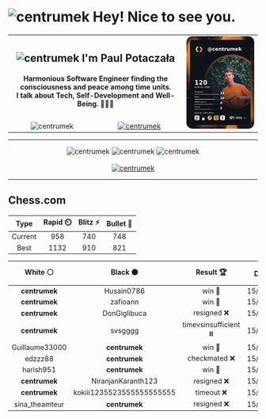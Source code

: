 <h1>
  <img
    src="https://emojis.slackmojis.com/emojis/images/1531849430/4246/blob-sunglasses.gif"
    width="30"
    alt="centrumek"
  />
  Hey! Nice to see you.
</h1>

<table>
  <tbody>
    <tr>
      <td align="center" width="70%" colspan="2">
        <h2>
          <img
            src="https://raw.githubusercontent.com/MartinHeinz/MartinHeinz/master/wave.gif"
            width="30px"
            alt="centrumek"
          />
          I'm Paul Potaczała
        </h2>
        <h4>
          Harmonious Software Engineer finding the consciousness and peace among time units.
          <br/>
          I talk about Tech, Self-Development and Well-Being. 🌿🧘🚀
        </h4>
      </td>
      <td width="30%" rowspan="2">
        <a href="https://app.daily.dev/centrumek">
          <img
            src="./devcard.png"
            alt="centrumek"
          />
        </a>
      </td>
    </tr>
    <tr align="center">
      <td>
        <img
          src="https://komarev.com/ghpvc/?username=centrumek&label=visitors&color=0e75b6&style=flat"
          alt="centrumek"
        >
      </td>
      <td>
        <a href="https://stackoverflow.com/users/14496012/centrumek">
          <img
            src="https://stackoverflow.com/users/flair/14496012.png?theme=dark"
            alt="centrumek"
          >
        </a>
      </td>
    </tr>
  </tbody>
</table>

---
<div align="center">
  <img 
    src="https://github-readme-stats.vercel.app/api?username=centrumek&show_icons=true&count_private=true&theme=darcula&hide_border=true&hide=issues,contribs&bg_color=00000000"
    alt="centrumek"
  />
  <img
    src="https://github-readme-stats.vercel.app/api/top-langs/?username=centrumek&layout=compact&hide_border=true&theme=darcula&bg_color=00000000&langs_count=6&exclude_repo=air-statistic-app"
    alt="centrumek"
  />
  <img 
    src="https://github-readme-streak-stats.herokuapp.com?user=centrumek&theme=darcula&hide_border=true&background=FFFFFF00"
    alt="centrumek"
  />
  <br/>
  <br/>
  <a href="https://www.buymeacoffee.com/centrumek">
    <img
      src="https://cdn.buymeacoffee.com/buttons/v2/default-orange.png"
      height="50"
      width="210"
      alt="centrumek"
    />
  </a>
</div>

---

## Chess.com

<div align="center">
<!--START_SECTION:chessStats-->
<!-- Automatically generated with https://github.com/Balastrong/chess-stats-action -->

| Type | Rapid ⏲️ | Blitz ⚡ | Bullet 🔫 |
|:---:|:---:|:---:|:---:|
| Current | 958 | 740 | 748 |
| Best | 1132 | 910 | 821 |

| White ⚪ | Black ⚫ | Result 🏆 | Date 📅 | Position 🗺️ | Type 🕕 |
|:---:|:---:|:---:|:---:|:---:|:---:|
| **centrumek** | Husain0786 | win 🥇 | 15/9/2023 | <a href="http://www.ee.unb.ca/cgi-bin/tervo/fen.pl?select=3k4/7R/1R3p2/1pP1pP2/3r4/1r6/4K3/8 b - -">Link</a> | Blitz |
| **centrumek** | zafioann | win 🥇 | 15/9/2023 | <a href="http://www.ee.unb.ca/cgi-bin/tervo/fen.pl?select=2kr3r/2p2pp1/p3p2p/8/5PQ1/1PN4R/P3K1P1/R4BN1 b - -">Link</a> | Blitz |
| **centrumek** | DonGiglibuca | resigned ❌ | 15/9/2023 | <a href="http://www.ee.unb.ca/cgi-bin/tervo/fen.pl?select=6k1/6pp/1p3p2/p3r3/3K4/P5P1/7P/8 w - -">Link</a> | Blitz |
| **centrumek** | svsgggg | timevsinsufficient ⏸️ | 15/9/2023 | <a href="http://www.ee.unb.ca/cgi-bin/tervo/fen.pl?select=8/8/8/8/4q3/2K5/6k1/8 b - -">Link</a> | Blitz |
| Guillaume33000 | **centrumek** | win 🥇 | 15/9/2023 | <a href="http://www.ee.unb.ca/cgi-bin/tervo/fen.pl?select=8/p5kp/6p1/2b5/7K/8/6r1/7q w - -">Link</a> | Blitz |
| edzzz88 | **centrumek** | checkmated ❌ | 15/9/2023 | <a href="http://www.ee.unb.ca/cgi-bin/tervo/fen.pl?select=r1bqkbnr/pp3Qpp/3p1p2/2p5/2B1P3/8/PPP2PPP/RNB1K2R b KQkq -">Link</a> | Blitz |
| harish951 | **centrumek** | win 🥇 | 15/9/2023 | <a href="http://www.ee.unb.ca/cgi-bin/tervo/fen.pl?select=2k5/p4ppp/2p5/8/P4P2/1P4P1/4r2P/1K1q4 w - -">Link</a> | Blitz |
| **centrumek** | NiranjanKaranth123 | resigned ❌ | 15/9/2023 | <a href="http://www.ee.unb.ca/cgi-bin/tervo/fen.pl?select=8/3qK3/8/8/7k/8/8/3q4 w - -">Link</a> | Blitz |
| **centrumek** | kokiii1235523555555555555 | timeout ❌ | 15/9/2023 | <a href="http://www.ee.unb.ca/cgi-bin/tervo/fen.pl?select=8/8/8/5k2/6pp/6BP/6P1/6K1 w - -">Link</a> | Blitz |
| sina_theamteur | **centrumek** | resigned ❌ | 15/9/2023 | <a href="http://www.ee.unb.ca/cgi-bin/tervo/fen.pl?select=rnbNkb2/pp4pr/3p1n1p/2p1p3/2B1P3/2N5/PPPP1PPP/R1BQK2R b KQq -">Link</a> | Blitz |

<!--END_SECTION:chessStats-->
</div>
<!--
**centrumek/centrumek** is a ✨ _special_ ✨ repository because its `README.md` (this file) appears on your GitHub profile.

Here are some ideas to get you started:

- 🔭 I’m currently working on ...
- 🌱 I’m currently learning ...
- 👯 I’m looking to collaborate on ...
- 🤔 I’m looking for help with ...
- 💬 Ask me about ...
- 📫 How to reach me: ...
- 😄 Pronouns: ...
- ⚡ Fun fact: ...
-->
